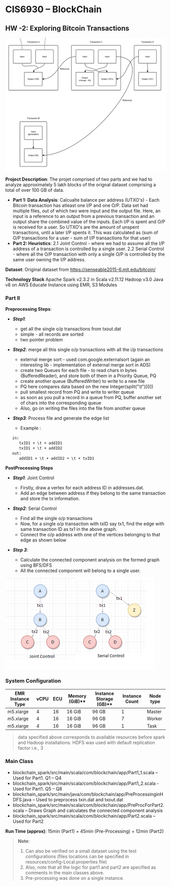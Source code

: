 

# CIS6930 – BlockChain
## HW -2: Exploring Bitcoin Transactions
![Bitcoin Transactions](/trans.png)

**Project Description**: The projet comprised of two parts and we had to analyze approximately 5 lakh blocks of the orignal dataset comprising a total of over 100 GB of data.
- **Part 1: Data Analysis**: Calcualte balance per address (UTXO's) - Each Bitcoin transaction has atleast one I/P and one O/P. Data set had multiple files, out of which two were input and the output file. Here, an input is a reference to an output from a previous transaction and an output share the combined value of the inputs. Each I/P is spent and O/P is received for a user. So UTXO's are the amount of unspent transactions, until a later I/P spents it. This was calculated as  (sum of O/P transactions for a user - sum of I/P transactions for that user)
- **Part 2: Heuristics**: 2.1 Joint Control - where we had to assume all the I/P address of a transaction is controlled by a single user. 2.2 Serial Control - where all the O/P transaction with only a single O/P is controlled by the same user owning the I/P address.

**Dataset**: Original dataset from https://senseable2015-6.mit.edu/bitcoin/ 

**Technology Stack**
Apache Spark v2.3.2 in Scala v2.11.12
Hadoop v3.0
Java v8
on AWS Educate Instance using EMR, S3 Modules

### Part II

**Preprocessing Steps**:

  - ***Step1***: 
	 * get all the single o/p transactions from txout.dat
    * simple - all records are sorted
    * two pointer problem
   
  - ***Step2***: merge all this single o/p transactions with all the i/p transactions
    * external merge sort - used com.google.externalsort (again an interesting lib - implementation of external merge sort in ADS)
    * create two Queues for each file - to read chars in bytes (BufferedReader), and store both of them in a Priority Queue, PQ
    * create another queue (BufferedWriter) to write to a new file
    * PQ here compares data based on the new Integer(split("\t")[0])
    * pull smallest record from PQ and write to writer queue
    * as soon as you pull a record in a queue from PQ, buffer another set of chars into the corresponding queue
    * Also, go on writing the files into the file from another queue
   
  - ***Step3***: Process file and generate the edge list
    * Example :
   ```
      in:
         txID1 + \t + addID1
         txID1 + \t + addID2
      out:
         addID1 + \t + addID2 + \t + txID1
   ```

**PostProcessing Steps**

  - ***Step1***: Joint Control			 
    * Firstly, draw a vertex for each address ID in addresses.dat. 
    * Add an edge between address if they belong to the same transaction and store the tx information.
 
  - ***Step2***: Serial Control
    * Find all the single o/p transactions
    * Now, for a single o/p transaction with txID say tx1, find the edge with same transaction ID as tx1 in the above graph.
    * Connect the o/p address with one of the vertices belonging to that edge as shown below
  
  - ***Step 3***: 
    * Calculate the connected component analysis on the formed graph using BFS/DFS
    * All the connected component will belong to a single user.


![Joint Control](/jcsc.png)         



### System Configuration
EMR Instance Type	| vCPU	| ECU | 	Memory (GiB)** |	Instance Storage (GB)** |	Instance Count | Node type
--- | --- | --- | --- |--- |--- |---
m5.xlarge	| 4	| 16 |	16 GiB |	96 GB |	1 | Master
m5.xlarge |	4	| 16	| 16 GiB	| 96 GB |	7 | Worker
m5.xlarge	| 4	| 16 |	16 GiB |	96 GB |	1 | Task

> data specified above corresponds to available resources before spark and Hadoop installations.  HDFS was used with default replication factor i.e., 3

### Main Class
* blockchain_spark/src/main/scala/com/blockchain/app/Part1_1.scala – Used for Part1. Q1 – Q4
* blockchain_spark/src/main/scala/com/blockchain/app/Part1_2.scala - Used for Part1. Q5 – Q8
* blockchain_spark/src/main/java/com/blockchain/app/PreProcessinginHDFS.java – Used to preprocess txin.dat and txout.dat
* blockchain_spark/src/main/scala/com/blockchain/app/PreProcForPart2.scala – Draws Graph and calculates the connected component analysis
* blockchain_spark/src/main/scala/com/blockchain/app/Part2.scala – Used for Part2

**Run Time (approx)**: 15min (Part1) + 45min (Pre-Processing) + 12min (Part2) 

>**Note**:  
>1. Can also be verified on a small dataset using the test configurations (files locations can be specified in resources/config-Local.properties file)
>2. Also, note that all the logic for part1 and part2 are specified as comments in the main classes above.
> 3. Pre-processing was done on a single instance.


